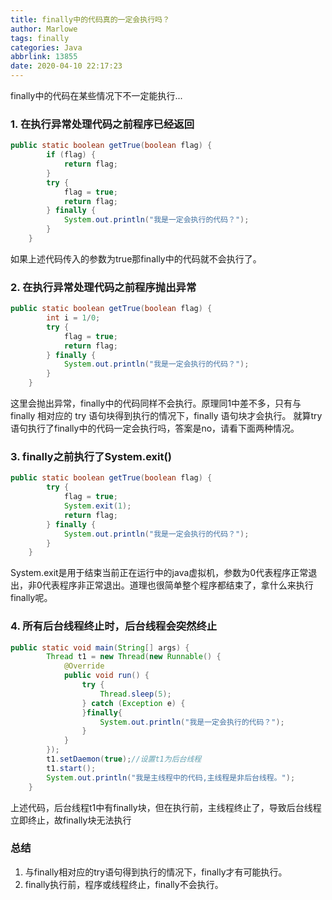 ```yaml
---
title: finally中的代码真的一定会执行吗？
author: Marlowe
tags: finally
categories: Java
abbrlink: 13855
date: 2020-04-10 22:17:23
---
```

finally中的代码在某些情况下不一定能执行...
<!--more-->

### 1. 在执行异常处理代码之前程序已经返回

```java
public static boolean getTrue(boolean flag) {
        if (flag) {
            return flag;
        }
        try {
            flag = true;
            return flag;
        } finally {
            System.out.println("我是一定会执行的代码？");
        }
    }
```
如果上述代码传入的参数为true那finally中的代码就不会执行了。

### 2. 在执行异常处理代码之前程序抛出异常

```java
public static boolean getTrue(boolean flag) {
        int i = 1/0;
        try {
            flag = true;
            return flag;
        } finally {
            System.out.println("我是一定会执行的代码？");
        }
    }
```

这里会抛出异常，finally中的代码同样不会执行。原理同1中差不多，只有与 finally 相对应的 try 语句块得到执行的情况下，finally 语句块才会执行。
就算try语句执行了finally中的代码一定会执行吗，答案是no，请看下面两种情况。

### 3. finally之前执行了System.exit()

```java
public static boolean getTrue(boolean flag) {
        try {
            flag = true;
            System.exit(1);
            return flag;
        } finally {
            System.out.println("我是一定会执行的代码？");
        }
    }
```
System.exit是用于结束当前正在运行中的java虚拟机，参数为0代表程序正常退出，非0代表程序非正常退出。道理也很简单整个程序都结束了，拿什么来执行finally呢。

### 4. 所有后台线程终止时，后台线程会突然终止
   
```java
public static void main(String[] args) {
        Thread t1 = new Thread(new Runnable() {
            @Override
            public void run() {
                try {
                    Thread.sleep(5);
                } catch (Exception e) {
                }finally{
                    System.out.println("我是一定会执行的代码？");
                }
            }
        });
        t1.setDaemon(true);//设置t1为后台线程
        t1.start();
        System.out.println("我是主线程中的代码,主线程是非后台线程。");
    }
```

上述代码，后台线程t1中有finally块，但在执行前，主线程终止了，导致后台线程立即终止，故finally块无法执行


### 总结

1. 与finally相对应的try语句得到执行的情况下，finally才有可能执行。
2. finally执行前，程序或线程终止，finally不会执行。

